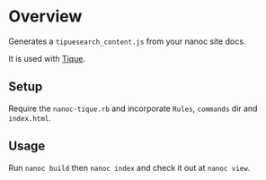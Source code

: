
# Overview

Generates a `tipuesearch_content.js` from your nanoc site docs.

It is used with [Tique](http://www.tipue.com/search/docs/).


## Setup

Require the `nanoc-tique.rb` and incorporate `Rules`, `commands` dir and `index.html`.

## Usage 

Run `nanoc build` then `nanoc index` and check it out at `nanoc view`.